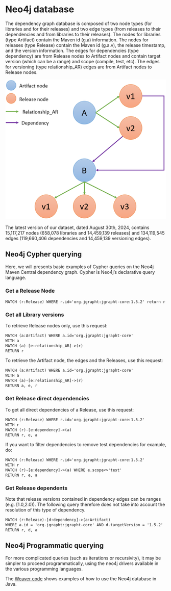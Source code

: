 # Neo4j database
The dependency graph database is composed of two node types (for libraries and for their releases) and two edge types (from releases to their dependencies and from libraries to their releases). The nodes for libraries (type Artifact) contain the Maven id (g.a) information. The nodes for releases (type Release) contain the Maven id (g.a.v), the release timestamp, and the version information. The edges for dependencies (type dependency) are from Release nodes to Artifact nodes and contain target version (which can be a range) and scope (compile, test, etc). The edges for versioning (type relationship_AR) edges are from Artifact nodes to Release nodes.

![](./img/Goblin_Neo4J_Dependency_Graph.png "Graph structure")

The latest version of our dataset, dated August 30th, 2024, contains 15,117,217 nodes (658,078 libraries and 14,459,139 releases) and 134,119,545 edges (119,660,406 dependencies and 14,459,139 versioning edges).

## Neo4j Cypher querying

Here, we will presents basic examples of Cypher queries on the Neo4j Maven Central dependency graph.
Cypher is Neo4j’s declarative query language.

### Get a Release Node
```cypher
MATCH (r:Release) WHERE r.id='org.jgrapht:jgrapht-core:1.5.2' return r
```

### Get all Library versions
To retrieve Release nodes only, use this request:
```cypher
MATCH (a:Artifact) WHERE a.id='org.jgrapht:jgrapht-core'
WITH a
MATCH (a)-[e:relationship_AR]->(r)
RETURN r
```

To retrieve the Artifact node, the edges and the Releases, use this request:
```cypher
MATCH (a:Artifact) WHERE a.id='org.jgrapht:jgrapht-core'
WITH a
MATCH (a)-[e:relationship_AR]->(r)
RETURN a, e, r
```

### Get Release direct dependencies
To get all direct dependencies of a Release, use this request:
```cypher
MATCH (r:Release) WHERE r.id='org.jgrapht:jgrapht-core:1.5.2'
WITH r
MATCH (r)-[e:dependency]->(a)
RETURN r, e, a
```

If you want to filter dependencies to remove test dependencies for example, do:
```cypher
MATCH (r:Release) WHERE r.id='org.jgrapht:jgrapht-core:1.5.2'
WITH r
MATCH (r)-[e:dependency]->(a) WHERE e.scope<>'test'
RETURN r, e, a
```

### Get Release dependents
Note that release versions contained in dependency edges can be ranges (e.g. [1.0,2.0)).
The following query therefore does not take into account the resolution of this type of dependency.

```cypher
MATCH (r:Release)-[d:dependency]->(a:Artifact)
WHERE a.id = 'org.jgrapht:jgrapht-core' AND d.targetVersion = '1.5.2'
RETURN r, d, a
```

## Neo4j Programmatic querying
For more complicated queries (such as iterations or recursivity), it may be simpler to proceed programmatically, using the neo4j drivers available in the various programming languages.

The [Weaver code](https://github.com/Goblin-Ecosystem/goblinWeaver) shows examples of how to use the Neo4j database in Java.
